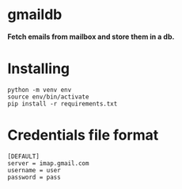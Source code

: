 # gmaildb

**Fetch emails from mailbox and store them in a db.**


# Installing

    python -m venv env
    source env/bin/activate
    pip install -r requirements.txt


# Credentials file format

    [DEFAULT]
    server = imap.gmail.com
    username = user
    password = pass
